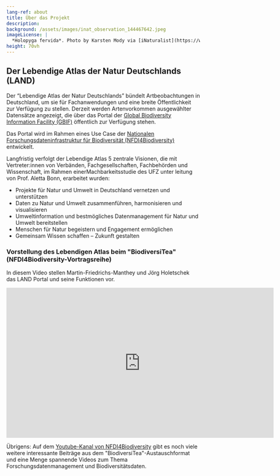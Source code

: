 ```yaml
---
lang-ref: about
title: Über das Projekt
description: 
background: /assets/images/inat_observation_144467642.jpeg
imageLicense: |
  *Holopyga fervida*. Photo by Karsten Mody via [iNaturalist](https://www.inaturalist.org/observations/144467642)
height: 70vh
---
```


## Der Lebendige Atlas der Natur Deutschlands (LAND)

Der “Lebendige Atlas der Natur Deutschlands” bündelt Artbeobachtungen in Deutschland, um sie für Fachanwendungen und eine breite Öffentlichkeit zur Verfügung zu stellen. Derzeit werden Artenvorkommen ausgewählter Datensätze angezeigt, die über das Portal der [Global Biodiversity Information Facility (GBIF)](http://www.gbif.org) öffentlich zur Verfügung stehen.

Das Portal wird im Rahmen eines Use Case der [Nationalen Forschungsdateninfrastruktur für Biodiversität (NFDI4Biodiversity)](https://www.nfdi4biodiversity.org) entwickelt.

Langfristig verfolgt der Lebendige Atlas 5 zentrale Visionen, die mit Vertreter:innen von Verbänden, Fachgesellschaften, Fachbehörden und Wissenschaft, im Rahmen einerMachbarkeitsstudie des UFZ unter leitung von Prof. Aletta Bonn, erarbeitet wurden:

* Projekte für Natur und Umwelt in Deutschland vernetzen und unterstützen
* Daten zu Natur und Umwelt zusammenführen, harmonisieren und visualisieren
* Umweltinformation und bestmögliches Datenmanagement für Natur und Umwelt bereitstellen
* Menschen für Natur begeistern und Engagement ermöglichen
* Gemeinsam Wissen schaffen – Zukunft gestalten

### Vorstellung des Lebendigen Atlas beim "BiodiversiTea" (NFDI4Biodiversity-Vortragsreihe)

In diesem Video stellen Martin-Friedrichs-Manthey und Jörg Holetschek das LAND Portal und seine Funktionen vor.

<iframe width="696" height = "391" src="https://www.youtube.com/embed/nIAbQ1b1h9A?si=EvEEwN51fRodKhzf" title="YouTube video player" frameborder="0" allow="accelerometer; autoplay; clipboard-write; encrypted-media; gyroscope; picture-in-picture; web-share" referrerpolicy="strict-origin-when-cross-origin" allowfullscreen></iframe>

Übrigens: Auf dem [Youtube-Kanal von NFDI4Biodiversity](https://www.youtube.com/@NFDI4Biodiv) gibt es noch viele weitere interessante Beiträge aus dem "BiodiversiTea"-Austauschformat und eine Menge spannende Videos zum Thema Forschungsdatenmanagement und Biodiversitätsdaten.


